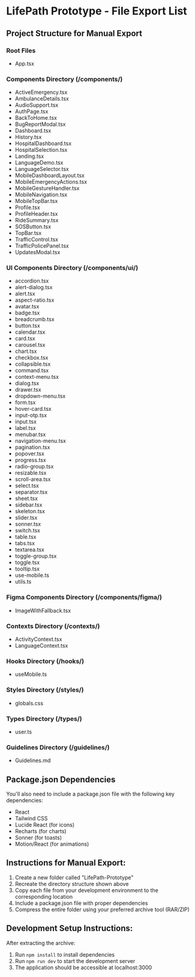 # LifePath Prototype - File Export List

## Project Structure for Manual Export

### Root Files
- App.tsx

### Components Directory (/components/)
- ActiveEmergency.tsx
- AmbulanceDetails.tsx
- AudioSupport.tsx
- AuthPage.tsx
- BackToHome.tsx
- BugReportModal.tsx
- Dashboard.tsx
- History.tsx
- HospitalDashboard.tsx
- HospitalSelection.tsx
- Landing.tsx
- LanguageDemo.tsx
- LanguageSelector.tsx
- MobileDashboardLayout.tsx
- MobileEmergencyActions.tsx
- MobileGestureHandler.tsx
- MobileNavigation.tsx
- MobileTopBar.tsx
- Profile.tsx
- ProfileHeader.tsx
- RideSummary.tsx
- SOSButton.tsx
- TopBar.tsx
- TrafficControl.tsx
- TrafficPolicePanel.tsx
- UpdatesModal.tsx

### UI Components Directory (/components/ui/)
- accordion.tsx
- alert-dialog.tsx
- alert.tsx
- aspect-ratio.tsx
- avatar.tsx
- badge.tsx
- breadcrumb.tsx
- button.tsx
- calendar.tsx
- card.tsx
- carousel.tsx
- chart.tsx
- checkbox.tsx
- collapsible.tsx
- command.tsx
- context-menu.tsx
- dialog.tsx
- drawer.tsx
- dropdown-menu.tsx
- form.tsx
- hover-card.tsx
- input-otp.tsx
- input.tsx
- label.tsx
- menubar.tsx
- navigation-menu.tsx
- pagination.tsx
- popover.tsx
- progress.tsx
- radio-group.tsx
- resizable.tsx
- scroll-area.tsx
- select.tsx
- separator.tsx
- sheet.tsx
- sidebar.tsx
- skeleton.tsx
- slider.tsx
- sonner.tsx
- switch.tsx
- table.tsx
- tabs.tsx
- textarea.tsx
- toggle-group.tsx
- toggle.tsx
- tooltip.tsx
- use-mobile.ts
- utils.ts

### Figma Components Directory (/components/figma/)
- ImageWithFallback.tsx

### Contexts Directory (/contexts/)
- ActivityContext.tsx
- LanguageContext.tsx

### Hooks Directory (/hooks/)
- useMobile.ts

### Styles Directory (/styles/)
- globals.css

### Types Directory (/types/)
- user.ts

### Guidelines Directory (/guidelines/)
- Guidelines.md

## Package.json Dependencies
You'll also need to include a package.json file with the following key dependencies:
- React
- Tailwind CSS
- Lucide React (for icons)
- Recharts (for charts)
- Sonner (for toasts)
- Motion/React (for animations)

## Instructions for Manual Export:
1. Create a new folder called "LifePath-Prototype"
2. Recreate the directory structure shown above
3. Copy each file from your development environment to the corresponding location
4. Include a package.json file with proper dependencies
5. Compress the entire folder using your preferred archive tool (RAR/ZIP)

## Development Setup Instructions:
After extracting the archive:
1. Run `npm install` to install dependencies
2. Run `npm run dev` to start the development server
3. The application should be accessible at localhost:3000